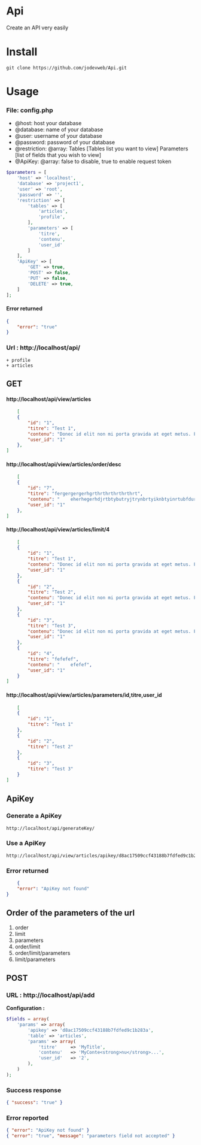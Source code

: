 # Api

Create an API very easily

# Install

```
git clone https://github.com/jodevweb/Api.git
```

# Usage

### File: config.php

 - @host: host your database
 - @database: name of your database
 - @user: username of your database
 - @password: password of your database
 - @restriction: @array: Tables [Tables list you want to view] Parameters [list of fields that you wish to view]
 - @ApiKey: @array: false to disable, true to enable request token

```php
$parameters = [
    'host' => 'localhost',
    'database' => 'project1',
    'user' => 'root',
    'password' => '',
    'restriction' => [
        'tables' => [
            'articles',
            'profile',
        ],
        'parameters' => [
            'titre',
            'contenu',
            'user_id'
        ]
    ],
    'ApiKey' => [
        'GET' => true,
        'POST' => false,
        'PUT' => false,
        'DELETE' => true,
    ]
];
```

#### Error returned
```json
{
    "error": "true"
}
```

### Url : http://localhost/api/

```
+ profile
+ articles
```

## GET


#### http://localhost/api/view/articles

```json
    [
    {
        "id": "1",
        "titre": "Test 1",
        "contenu": "Donec id elit non mi porta gravida at eget metus. Fusce dapibus, tellus ac cursus commodo, tortor mauris condimentum nibh, ut fermentum massa justo sit amet risus. Etiam porta sem malesuada magna mollis euismod. Donec sed odio dui.\r\n\r\nView details \u00bb\r\n",
        "user_id": "1"
    },
]
```

#### http://localhost/api/view/articles/order/desc

```json
    [
    {
        "id": "7",
        "titre": "fergergergerhgrthrthrthrthrthrt",
        "contenu": "    eherhegerhdjrtbtybutryjtrynbrtyiknbtyinrtubfdurd udrtuyberturdbvrd fbret",
        "user_id": "1"
    },
]
```

#### http://localhost/api/view/articles/limit/4

```json
    [
    {
        "id": "1",
        "titre": "Test 1",
        "contenu": "Donec id elit non mi porta gravida at eget metus. Fusce dapibus, tellus ac cursus commodo, tortor mauris condimentum nibh, ut fermentum massa justo sit amet risus. Etiam porta sem malesuada magna mollis euismod. Donec sed odio dui.\r\n\r\nView details \u00bb\r\n",
        "user_id": "1"
    },
    {
        "id": "2",
        "titre": "Test 2",
        "contenu": "Donec id elit non mi porta gravida at eget metus. Fusce dapibus, tellus ac cursus commodo, tortor mauris condimentum nibh, ut fermentum massa justo sit amet risus. Etiam porta sem malesuada magna mollis euismod. Donec sed odio dui.\r\n\r\nView details \u00bb\r\n",
        "user_id": "1"
    },
    {
        "id": "3",
        "titre": "Test 3",
        "contenu": "Donec id elit non mi porta gravida at eget metus. Fusce dapibus, tellus ac cursus commodo, tortor mauris condimentum nibh, ut fermentum massa justo sit amet risus. Etiam porta sem malesuada magna mollis euismod. Donec sed odio dui.\r\n\r\nView details \u00bb\r\n",
        "user_id": "1"
    },
    {
        "id": "4",
        "titre": "fefefef",
        "contenu": "    efefef",
        "user_id": "1"
    }
]
```


#### http://localhost/api/view/articles/parameters/id,titre,user_id

```json
    [
    {
        "id": "1",
        "titre": "Test 1"
    },
    {
        "id": "2",
        "titre": "Test 2"
    },
    {
        "id": "3",
        "titre": "Test 3"
    }
]
```

## ApiKey

### Generate a ApiKey

```
http://localhost/api/generateKey/
```

### Use a ApiKey

```
http://localhost/api/view/articles/apikey/d8ac17509ccf43188b7fdfed9c1b283a
```

### Error returned

```json
    {
    "error": "ApiKey not found"
}
```

## Order of the parameters of the url

1. order
2. limit
3. parameters
4. order/limit
5. order/limit/parameters
6. limit/parameters

## POST

### URL : http://localhost/api/add

**Configuration :**

```php
$fields = array(
    'params' => array(
        'apikey' => 'd8ac17509ccf43188b7fdfed9c1b283a',
        'table' => 'articles',
        'params' => array(
            'titre'     => 'MyTitle',
            'contenu'   => 'MyConte<strong>nu</strong>...',
            'user_id'   => '2',
        ),
    )
);
```

### Success response

```json
{ "success": "true" }
```

### Error reported

```json
{ "error": "ApiKey not found" }
{ "error": "true", "message": "parameters field not accepted" }
```